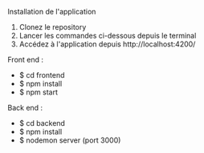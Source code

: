 Installation de l'application

1. Clonez le repository 
2. Lancer les commandes ci-dessous depuis le terminal
3. Accédez à l'application depuis http://localhost:4200/

Front end :
- $ cd frontend
- $ npm install
- $ npm start

Back end :
- $ cd backend
- $ npm install
- $ nodemon server (port 3000)
